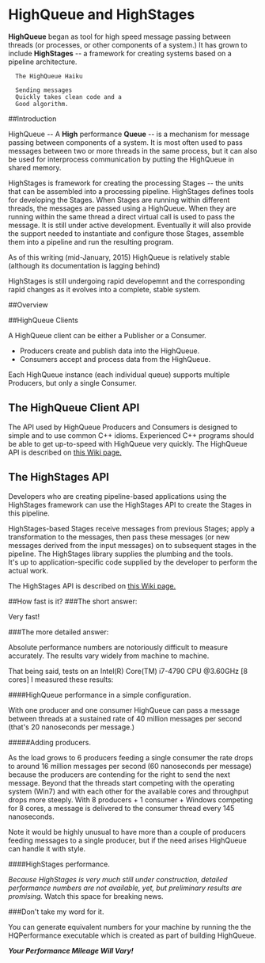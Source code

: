 # HighQueue and HighStages
<b>HighQueue</b> began as tool for high speed message passing between threads (or processes, or other components of a system.)   It has grown to include <b>HighStages</b> -- a framework for creating systems based on a pipeline architecture.


```
  The HighQueue Haiku

  Sending messages
  Quickly takes clean code and a
  Good algorithm.
```

##Introduction

HighQueue -- A <b>High</b> performance <b>Queue</b> -- is a mechanism for message passing between components of a system.  It is most often used to pass messages between two or more threads in the same process, but it can also be 
used for interprocess communication by putting the HighQueue in shared memory. 

HighStages is framework for creating the processing Stages -- the units that can be assembled into a processing pipeline.   HighStages defines tools for developing the Stages.  When Stages are running within different threads, the messages are passed using a HighQueue.  When they are running within the same thread a direct virtual call is used to pass the message.
It is still under active development.  Eventually it will also provide the support needed to instantiate and configure those Stages, assemble them into a pipeline and run the resulting program.

As of this writing (mid-January, 2015) HighQueue is relatively stable (although its documentation is lagging behind)  

HighStages is still undergoing rapid developemnt and the corresponding rapid changes as it evolves into a complete, stable system.

##Overview 

##HighQueue Clients

A HighQueue client can be either a Publisher or a Consumer.
  *	Producers create and publish data into the HighQueue.   
  * Consumers accept and process data from the HighQueue.
  
Each HighQueue instance (each individual queue) supports multiple Producers, but only a single Consumer.

## The HighQueue Client API

The API used by HighQueue Producers and Consumers is designed to simple and to use common C++ idioms.  Experienced C++ programs should be able to get up-to-speed with HighQueue very quickly.
The HighQueue API is described on [this Wiki page.](https://github.com/dale-wilson/HighQueue/wiki/HighQueue-API)

## The HighStages API
Developers who are creating pipeline-based applications using the HighStages framework can use the HighStages API to create the Stages in this pipeline.

HighStages-based Stages receive messages from previous Stages; apply a transformation to the messages, then pass these messages (or new messages derived from the input messages) 
on to subsequent stages in the pipeline.  The HighStages library supplies the plumbing and the tools.  
It's up to application-specific code supplied by the developer to perform the actual work.

The HighStages API is described on [this Wiki page.](https://github.com/dale-wilson/HighQueue/wiki/HighStages-API)

##How fast is it?
###The short answer:  

Very fast!

###The more detailed answer:

Absolute performance numbers are notoriously difficult to measure accurately. The results vary widely from machine to machine.

That being said, tests on an Intel(R) Core(TM) i7-4790 CPU @3.60GHz [8 cores] I measured these results:

####HighQueue performance in a simple configuration.

With one producer and one consumer HighQueue can pass a message between threads at a sustained rate of 40 million messages per second (that's 20 nanoseconds per message.)

#####Adding producers.

As the load grows to 6 producers feeding a single consumer the rate drops to around 16 million messages per second (60 nanoseconds per message) because the 
producers are contending for the right to send the next message.  Beyond that the threads start competing with the operating system (Win7) and with each other 
for the available cores and throughput drops more steeply.  With 8 producers + 1 consumer + Windows competing for 8 cores, a message is delivered to the consumer thread every 145 nanoseconds.

Note it would be highly unusual to have more than a couple of producers feeding messages to a single producer, but if the need arises HighQueue can handle it with style.

####HighStages performance.

<em>Because HighStages is very much still under construction, detailed performance numbers are not available, yet, but preliminary results are promising.</em> 
Watch this space for breaking news.

###Don't take my word for it.

You can generate equivalent numbers for your machine by running the the HQPerformance executable which is created as part of building HighQueue.

<b><em>Your Performance Mileage Will Vary!</em></b>

